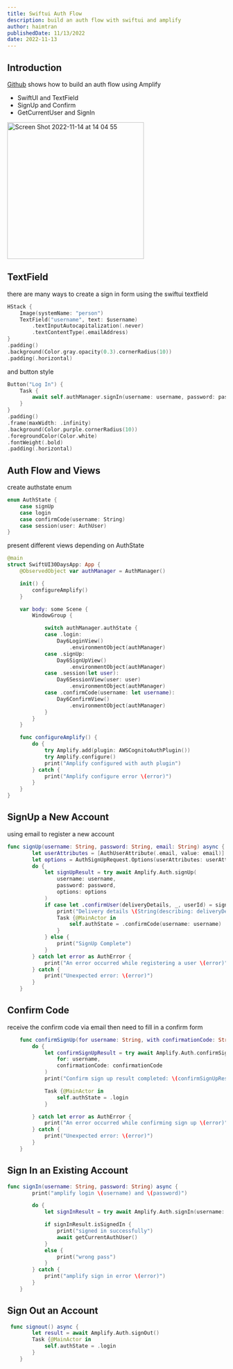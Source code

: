 ```yaml
---
title: Swiftui Auth Flow
description: build an auth flow with swiftui and amplify
author: haimtran
publishedDate: 11/13/2022
date: 2022-11-13
---
```


## Introduction

[Github](https://github.com/cdk-entest/swiftui-amplify-30days/tree/main/SwiftUI30Days/SwiftUI30Days/day6) shows how to build an auth flow using Amplify

- SwiftUI and TextField
- SignUp and Confirm
- GetCurrentUser and SignIn

<img width="315" alt="Screen Shot 2022-11-14 at 14 04 55" src="https://user-images.githubusercontent.com/20411077/201596124-3fc0c1c3-2a2d-4c81-9a7f-29a2608eb118.png">


## TextField

there are many ways to create a sign in form using the swiftui textfield

```swift
HStack {
    Image(systemName: "person")
    TextField("username", text: $username)
        .textInputAutocapitalization(.never)
        .textContentType(.emailAddress)
}
.padding()
.background(Color.gray.opacity(0.3).cornerRadius(10))
.padding(.horizontal)
```

and button style

```swift
Button("Log In") {
    Task {
        await self.authManager.signIn(username: username, password: password)
    }
}
.padding()
.frame(maxWidth: .infinity)
.background(Color.purple.cornerRadius(10))
.foregroundColor(Color.white)
.fontWeight(.bold)
.padding(.horizontal)
```

## Auth Flow and Views

create authstate enum

```swift
enum AuthState {
    case signUp
    case login
    case confirmCode(username: String)
    case session(user: AuthUser)
}
```

present different views depending on AuthState

```swift
@main
struct SwiftUI30DaysApp: App {
    @ObservedObject var authManager = AuthManager()

    init() {
        configureAmplify()
    }

    var body: some Scene {
        WindowGroup {

            switch authManager.authState {
            case .login:
                Day6LoginView()
                    .environmentObject(authManager)
            case .signUp:
                Day6SignUpView()
                    .environmentObject(authManager)
            case .session(let user):
                Day6SessionView(user: user)
                    .environmentObject(authManager)
            case .confirmCode(username: let username):
                Day6ConfirmView()
                    .environmentObject(authManager)
            }
        }
    }

    func configureAmplify() {
        do {
            try Amplify.add(plugin: AWSCognitoAuthPlugin())
            try Amplify.configure()
            print("Amplify configured with auth plugin")
        } catch {
            print("Amplify configure error \(error)")
        }
    }
}

```

## SignUp a New Account

using email to register a new account

```swift
func signUp(username: String, password: String, email: String) async {
        let userAttributes = [AuthUserAttribute(.email, value: email)]
        let options = AuthSignUpRequest.Options(userAttributes: userAttributes)
        do {
            let signUpResult = try await Amplify.Auth.signUp(
                username: username,
                password: password,
                options: options
            )
            if case let .confirmUser(deliveryDetails, _, userId) = signUpResult.nextStep {
                print("Delivery details \(String(describing: deliveryDetails)) for userId: \(String(describing: userId))")
                Task {@MainActor in
                    self.authState = .confirmCode(username: username)
                }
            } else {
                print("SignUp Complete")
            }
        } catch let error as AuthError {
            print("An error occurred while registering a user \(error)")
        } catch {
            print("Unexpected error: \(error)")
        }
    }
```

## Confirm Code

receive the confirm code via email then need to fill in a confirm form

```swift
    func confirmSignUp(for username: String, with confirmationCode: String) async {
        do {
            let confirmSignUpResult = try await Amplify.Auth.confirmSignUp(
                for: username,
                confirmationCode: confirmationCode
            )
            print("Confirm sign up result completed: \(confirmSignUpResult.isSignUpComplete)")

            Task {@MainActor in
                self.authState = .login
            }

        } catch let error as AuthError {
            print("An error occurred while confirming sign up \(error)")
        } catch {
            print("Unexpected error: \(error)")
        }
    }
```

## Sign In an Existing Account

```swift
func signIn(username: String, password: String) async {
        print("amplify login \(username) and \(password)")

        do {
            let signInResult = try await Amplify.Auth.signIn(username: username, password: password)

            if signInResult.isSignedIn {
                print("signed in successfully")
                await getCurrentAuthUser()
            }
            else {
                print("wrong pass")
            }
        } catch {
            print("amplify sign in error \(error)")
        }
    }
```

## Sign Out an Account

```swift
 func signout() async {
        let result = await Amplify.Auth.signOut()
        Task {@MainActor in
            self.authState = .login
        }
    }
```
